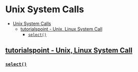 # Unix System Calls

- [Unix System Calls](#unix-system-calls)
  - [tutorialspoint - Unix, Linux System Call](#tutorialspoint---unix-linux-system-call)
    - [`select()`](#select)

## [tutorialspoint - Unix, Linux System Call](https://www.tutorialspoint.com/unix_system_calls/index.htm) 

### [`select()`](https://www.tutorialspoint.com/unix_system_calls/_newselect.htm)

